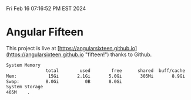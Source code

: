Fri Feb 16 07:16:52 PM EST 2024

# Angular Fifteen


This project is live at [https://angularsixteen.github.io](https://angularsixteen.github.io "fifteen!") thanks to Github.

```bash
System Memory
               total        used        free      shared  buff/cache   available
Mem:            15Gi       2.1Gi       5.0Gi       305Mi       8.9Gi        13Gi
Swap:          8.0Gi          0B       8.0Gi
System Storage
465M	.
```
```bash
